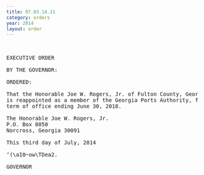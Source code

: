 ```yaml
---
title: 07.03.14.11
category: orders
year: 2014
layout: order
---
```


<pre> 

EXECUTIVE ORDER

BY THE GOVERNOR:

ORDERED:

That the Honorable Joe W. Rogers, Jr. of Fulton County, Georgia,
is reappointed as a member of the Georgia Ports Authority, for a
term of office ending June 30, 2018.

The Honorable Joe W. Rogers, Jr.
P.O. Box 8050
Norcross, Georgia 30091

This third day of July, 2014

‘(\aI0~ow\TDea2.

GOVERNOR

</pre>
